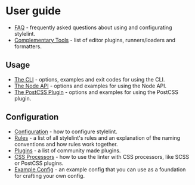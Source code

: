 # User guide

- [FAQ](/docs/user-guide/faq.md) - frequently asked questions about using and configurating stylelint.
- [Complementary Tools](/docs/user-guide/complementary-tools.md) - list of editor plugins, runners/loaders and formatters.

## Usage

- [The CLI](/docs/user-guide/cli.md) - options, examples and exit codes for using the CLI.
- [The Node API](/docs/user-guide/node-api.md) - options and examples for using the Node API.
- [The PostCSS Plugin](/docs/user-guide/postcss-plugin.md) - options and examples for using the PostCSS plugin.

## Configuration

- [Configuration](/docs/user-guide/configuration.md) - how to configure stylelint.
- [Rules](/docs/user-guide/rules.md) - a list of all stylelint's rules and an explanation of the naming conventions and how rules work together.
- [Plugins](/docs/user-guide/plugins.md) - a list of community made plugins.
- [CSS Processors](/docs/user-guide/css-processors.md) - how to use the linter with CSS processors, like SCSS or PostCSS plugins.
- [Example Config](/docs/user-guide/example-config.md) - an example config that you can use as a foundation for crafting your own config.
